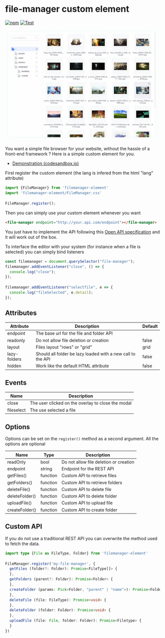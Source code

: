 # file-manager custom element

[![npm](https://img.shields.io/npm/v/filemanager-element.svg)](http://npm.im/filemanager-element)
[![Test](https://github.com/Grafikart/FileManagerJS/actions/workflows/test.yml/badge.svg)](https://github.com/Grafikart/FileManagerJS/actions/workflows/test.yml)

![](./screenshot.jpg)

You want a simple file browser for your website, without the hassle of a front-end framework ? Here is a simple custom
element for you.

- [Demonstration (codesandbox.io)](https://km7mr7.csb.app)

First register the custom element (the lang is infered from the html "lang" attribute)

```js
import {FileManager} from 'filemanager-element'
import 'filemanager-element/FileManager.css'

FileManager.register();
```

Then you can simply use your custom element whenever you want

```html
<file-manager endpoint="http://your.api.com/endpoint"></file-manager>
```

You just have to implement the API following this [Open API specification](openapi.yml) and it will work out of the box.

To interface the editor with your system (for instance when a file is selected) you can simply bind listeners

```js
const filemanager = document.querySelector("file-manager");
filemanager.addEventListener("close", () => {
  console.log("close");
});

filemanager.addEventListener("selectfile", e => {
  console.log("fileSelected", e.detail);
});
```

## Attributes

| Attribute    | Description                                                 | Default |
|--------------|-------------------------------------------------------------|---------|
| endpoint     | The base url for the file and folder API                    |         |
| readonly     | Do not allow file deletion or creation                      | false   |
| layout       | Files layout "rows" or "grid"                               | grid    |
| lazy-folders | Should all folder be lazy loaded with a new call to the API | false   |
| hidden       | Work like the default HTML attribute                        | false   |

## Events

| Name        | Description                                        |
|-------------|----------------------------------------------------|
| close       | The user clicked on the overlay to close the modal |
| fileselect  | The use selected a file                            |

## Options

Options can be set on the `register()` method as a second argument. All the options are optional

| Name           | Type     | Description                            |
|----------------|----------|----------------------------------------|
| readOnly       | bool     | Do not allow file deletion or creation |
| endpoint       | string   | Endpoint for the REST API              |
| getFiles()     | function | Custom API to retrieve files           |
| getFolders()   | function | Custom API to retrieve folders         |
| deleteFile()   | function | Custom API to delete file              |
| deleteFolder() | function | Custom API to delete folder            |
| uploadFile()   | function | Custom API to upload file              |
| createFolder() | function | Custom API to create folder            |

## Custom API

If you do not use a traditional REST API you can overwrite the method used to fetch the data.

```ts
import type {File as FileType, Folder} from 'filemanager-element'

FileManager.register('my-file-manager', {
  getFiles (folder?: Folder): Promise<FileType[]> {
  },
  getFolders (parent?: Folder): Promise<Folder> {
  },
  createFolder (params: Pick<Folder, "parent" | "name">): Promise<Folder> {
  },
  deleteFile (file: FileType): Promise<void> {
  },
  deleteFolder (folder: Folder): Promise<void> {
  },
  uploadFile (file: File, folder: Folder): Promise<Filetype> {
  }
})
```
